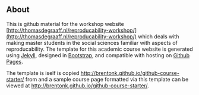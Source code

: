 ## About

This is github material for the workshop website [http://thomasdegraaff.nl/reproducability-workshop/](http://thomasdegraaff.nl/reproducability-workshop/) which deals with making master students in the social sciences familiar with aspects of reproducability. The template for this academic course website is generated using [Jekyll](http://jekyllrb.com/), designed in [Bootstrap](http://getbootstrap.com), and compatible with hosting on
[Github Pages](https://pages.github.com/).

The template is iself is copied http://brentonk.github.io/github-course-starter/ from and a sample course page formatted via this template can be viewed at http://brentonk.github.io/github-course-starter/.
